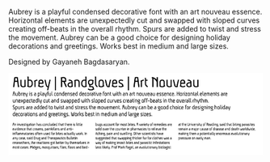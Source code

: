 Aubrey is a playful condensed decorative font with an art nouveau essence. Horizontal elements are unexpectedly cut and swapped with sloped curves creating off-beats in the overall rhythm. Spurs are added to twist and stress the movement. Aubrey can be a good choice for designing holiday decorations and greetings. Works best in medium and large sizes.

Designed by Gayaneh Bagdasaryan.

![Aubrey Font](src/sample.png)